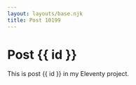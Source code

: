 ```yaml
---
layout: layouts/base.njk
title: Post 10199
---
```


# Post {{ id }}

This is post {{ id }} in my Eleventy project.
